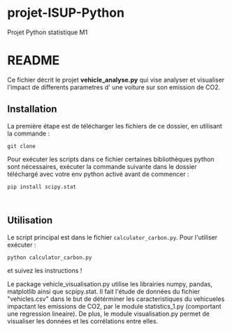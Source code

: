 # projet-ISUP-Python
Projet Python statistique M1


# README

Ce fichier décrit le projet **vehicle_analyse.py** qui vise analyser et visualiser l'impact de differents parametres d' une voiture sur son emission de CO2. 

## Installation

La première étape est de télécharger les fichiers de ce dossier, en utilisant la commande : 
```
git clone 
```

Pour exécuter les scripts dans ce fichier certaines bibliothèques python sont nécessaires, exécuter la commande suivante dans le dossier téléchargé avec votre env python activé avant de commencer :
```
pip install scipy.stat

 
```

## Utilisation

Le script principal est dans le fichier `calculator_carbon.py`. Pour l'utiliser exécuter :
```
python calculator_carbon.py
```
et suivez les instructions !


Le package vehicle_visualisation.py utilise les librairies numpy, pandas, matplotlib ainsi que scpipy.stat. Il fait l'étude de données du fichier "vehicles.csv" dans le but de détérminer les caracteristiques du vehicueles impactant les emissions de CO2, par le module statistics_1.py (comportant une regression lineaire). De plus, le module visualisation.py permet de visualiser les données et les corrélations entre elles.
